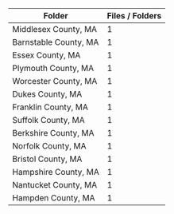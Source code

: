 | Folder                |   Files / Folders |
|-----------------------|-------------------|
| Middlesex County, MA  |                 1 |
| Barnstable County, MA |                 1 |
| Essex County, MA      |                 1 |
| Plymouth County, MA   |                 1 |
| Worcester County, MA  |                 1 |
| Dukes County, MA      |                 1 |
| Franklin County, MA   |                 1 |
| Suffolk County, MA    |                 1 |
| Berkshire County, MA  |                 1 |
| Norfolk County, MA    |                 1 |
| Bristol County, MA    |                 1 |
| Hampshire County, MA  |                 1 |
| Nantucket County, MA  |                 1 |
| Hampden County, MA    |                 1 |